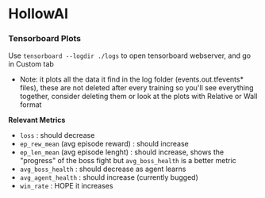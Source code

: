 # HollowAI


### Tensorboard Plots
Use `tensorboard --logdir ./logs` to open tensorboard webserver, and go in Custom tab
- Note: it plots all the data it find in the log folder (events.out.tfevents* files), these are not deleted after every training so you'll see everything together, consider deleting them or look at the plots with Relative or Wall format

**Relevant Metrics**
- `loss` : should decrease
- `ep_rew_mean` (avg episode reward) : should increase
- `ep_len_mean` (avg episode lenght) : should increase, shows the "progress" of the boss fight but `avg_boss_health` is a better metric
- `avg_boss_health` : should decrease as agent learns
- `avg_agent_health` : should increase (currently bugged)
- `win_rate` : HOPE it increases
